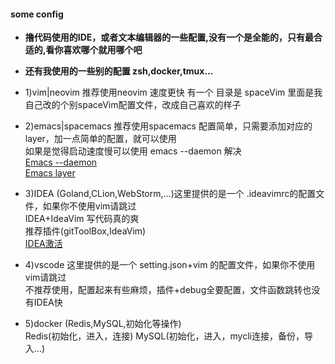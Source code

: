 ####  **some config**

- **撸代码使用的IDE，或者文本编辑器的一些配置,没有一个是全能的，只有最合适的,看你喜欢哪个就用哪个吧**
- **还有我使用的一些别的配置 zsh,docker,tmux...**    

- 1)vim|neovim
    推荐使用neovim 速度更快
    有一个 目录是 spaceVim 里面是我自己改的个别spaceVim配置文件，改成自己喜欢的样子

- 2)emacs|spacemacs
    推荐使用spacemacs 配置简单，只需要添加对应的layer，加一点简单的配置，就可以使用     
    如果是觉得启动速度慢可以使用 emacs --daemon 解决      
    [Emacs --daemon](https://www.emacswiki.org/emacs/EmacsAsDaemon)     
    [Emacs layer](https://www.spacemacs.org/layers/LAYERS.html)    

- 3)IDEA (Goland,CLion,WebStorm,...)这里提供的是一个 .ideavimrc的配置文件，如果你不使用vim请跳过  
    IDEA+IdeaVim 写代码真的爽   
    推荐插件(gitToolBox,IdeaVim)    
    [IDEA激活](https://zhile.io/)

- 4)vscode  这里提供的是一个 setting.json+vim 的配置文件，如果你不使用vim请跳过     
    不推荐使用，配置起来有些麻烦，插件+debug全要配置，文件函数跳转也没有IDEA快   
    
- 5)docker (Redis,MySQL,初始化等操作)   
    Redis(初始化，进入，连接)
    MySQL(初始化，进入，mycli连接，备份，导入...)

